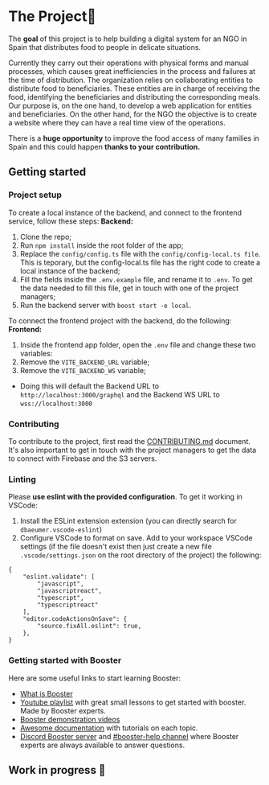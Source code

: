 # The Project🎯

The **goal** of this project is to help building a digital system for an NGO in Spain that distributes food to people in delicate situations.

Currently they carry out their operations with physical forms and manual processes, which causes great inefficiencies in the process and failures at the time of distribution. The organization relies on collaborating entities to distribute food to beneficiaries. These entities are in charge of receiving the food, identifying the beneficiaries and distributing the corresponding meals.
Our purpose is, on the one hand, to develop a web application for entities and beneficiaries. On the other hand, for the NGO the objective is to create a website where they can have a real time view of the operations.

There is a **huge opportunity** to improve the food access of many families in Spain and this could happen **thanks to your contribution.**

## Getting started

### Project setup

To create a local instance of the backend, and connect to the frontend service, follow these steps:
**Backend:**

1. Clone the repo;
2. Run `npm install` inside the root folder of the app;
3. Replace the `config/config.ts` file with the `config/config-local.ts file`. This is teporary, but the config-local.ts file has the right code to create a local instance of the backend;
4. Fill the fields inside the `.env.example` file, and rename it to `.env`. To get the data needed to fill this file, get in touch with one of the project managers;
5. Run the backend server with `boost start -e local`.

To connect the frontend project with the backend, do the following:
**Frontend:**

1. Inside the frontend app folder, open the `.env` file and change these two variables:
1. Remove the `VITE_BACKEND_URL` variable;
1. Remove the `VITE_BACKEND_WS` variable;

- Doing this will default the Backend URL to `http://localhost:3000/graphql` and the Backend WS URL to `wss://localhost:3000`

### Contributing

To contribute to the project, first read the [CONTRIBUTING.md](https://github.com/TheTributeCommunity/fesbal-backend/blob/main/CONTRIBUTING.md 'CONTRIBUTING.md') document.
It's also important to get in touch with the project managers to get the data to connect with Firebase and the S3 servers.

### Linting

Please **use eslint with the provided configuration**. To get it working in VSCode:

1. Install the ESLint extension extension (you can directly search for `dbaeumer.vscode-eslint`)
2. Configure VSCode to format on save. Add to your workspace VSCode settings (if the file doesn't exist then just create a new file `.vscode/settings.json` on the root directory of the project) the following:

```
{
    "eslint.validate": [
        "javascript",
        "javascriptreact",
        "typescript",
        "typescriptreact"
    ],
    "editor.codeActionsOnSave": {
        "source.fixAll.eslint": true,
    },
}
```

### Getting started with Booster

Here are some useful links to start learning Booster:

- [What is Booster](https://www.boosterframework.com/)
- [Youtube playlist](https://www.youtube.com/watch?v=e5wQ3egAJeo&list=PLAS8tGIFYloQ6wxhWFIhIottLAsQds6Uw) with great small lessons to get started with booster. Made by Booster experts.
- [Booster demonstration videos](https://www.boosterframework.com/#demos)
- [Awesome documentation](https://docs.boosterframework.com/) with tutorials on each topic.
- [Discord Booster server](https://discord.gg/bDY8MKx) and [#booster-help channel](https://discord.com/channels/763753198388510780/1019895895325675550) where Booster experts are always available to answer questions.

## Work in progress 🚧
